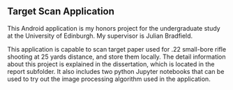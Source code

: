## Target Scan Application

This Android application is my honors project for the undergraduate study at the University of Edinburgh. My supervisor is Julian Bradfield. 

This application is capable to scan target paper used for .22 small-bore rifle shooting at 25 yards distance, and store them locally. The detail information about this project is explained in the dissertation, which is located in the report subfolder. It also includes two python Jupyter notebooks that can be used to try out the image processing algorithm used in the application. 